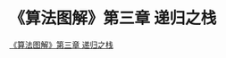 # 《算法图解》第三章 递归之栈
[《算法图解》第三章 递归之栈](https://aiwithcloud.com/2021/08/16/%e3%80%8a%e7%ae%97%e6%b3%95%e5%9b%be%e8%a7%a3%e3%80%8b%e7%ac%ac%e4%b8%89%e7%ab%a0-%e9%80%92%e5%bd%92%e4%b9%8b%e6%a0%88/)